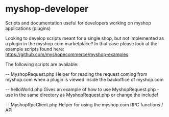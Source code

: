 myshop-developer
========================

Scripts and documentation useful for developers working on myshop applications (plugins)

Looking to develop scripts meant for a single shop, but not implemented as a plugin in the myshop.com marketplace?
In that case please look at the example scripts found here: https://github.com/myshopecommerce/myshop-examples

The following scripts are available:

-- MyshopRequest.php
   Helper for reading the request coming from myshop.com when a plugin is viewed inside the backoffice of myshop.com

-- helloWorld.php
   Gives an example of how to use MyshopRequest.php - use in the same directory as MyshopRequest.php or change the include!

-- MyshopRpcClient.php
   Helper for using the myshop.com RPC functions / API